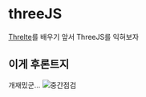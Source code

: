 # threeJS
[Threlte](https://next.threlte.xyz/)를 배우기 앞서 ThreeJS를 익혀보자

  
## 이게 후론트지
개재밌군...
![중간점검](https://github.com/hyezoprk/threeJS/blob/master/asset/intro.gif)
